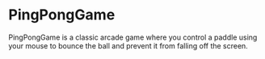 # PingPongGame
 PingPongGame is a classic arcade game where you control a paddle using your mouse to bounce the ball and prevent it from falling off the screen.
